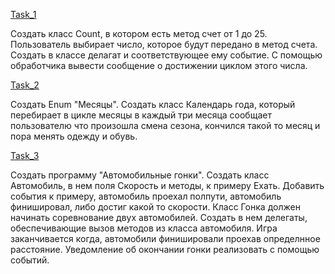 [Task_1](https://github.com/nomadpyn/CSharp_Lessons/tree/master/10.%20Events/Task_1)

 Создать класс Count, в котором есть метод счет от 1 до 25. Пользователь выбирает число, которое будут передано в метод счета. Создать в классе делагат и соответствующее ему событие. С помощью обработчика вывести сообщение о достижении циклом этого числа.

[Task_2](https://github.com/nomadpyn/CSharp_Lessons/tree/master/10.%20Events/Task_2)

 Создать Enum "Месяцы". Создать класс Календарь года, который перебирает в цикле месяцы в каждый три месяца сообщает пользователю что произошла смена сезона, кончился такой то месяц и пора менять одежду и обувь. 

[Task_3](https://github.com/nomadpyn/CSharp_Lessons/tree/master/10.%20Events/Task_3)

 Создать программу "Автомобильные гонки". Создать класс Автомобиль, в нем поля Скорость и методы, к примеру Ехать. Добавить события к примеру, автомобиль проехал полпути, автомобиль финишировал, либо достиг какой то скорости. Класс Гонка должен начинать соревнование двух автомобилей. Создать в нем делегаты, обеспечивающие вызов методов из класса автомобиля. Игра заканчивается когда, автомобили финишировали проехав определнное расстояние. Уведомление об окончании гонки реализовать с помощью событий.
